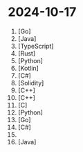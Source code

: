 # 2024-10-17

1. [](https://github.comundefined "🤖 AI Gateway | AI Native API Gateway") [Go]
2. [](https://github.comundefined "《Hello 算法》：动画图解、一键运行的数据结构与算法教程。支持 Python, Java, C++, C, C#, JS, Go, Swift, Rust, Ruby, Kotlin, TS, Dart 代码。简体版和繁体版同步更新，English version ongoing") [Java]
3. [](https://github.comundefined "截屏 离线OCR 搜索翻译 以图搜图 贴图 录屏 万向滚动截屏 屏幕翻译 Screenshot Offline OCR Search Translate Search for picture Paste the picture on the screen Screen recorder Omnidirectional scrolling screenshot Screen translator") [TypeScript]
4. [](https://github.comundefined "🤱🏻 Turn any webpage into a desktop app with Rust. 🤱🏻 利用 Rust 轻松构建轻量级多端桌面应用") [Rust]
5. [](https://github.comundefined "Chinese version of CLIP which achieves Chinese cross-modal retrieval and representation generation.") [Python]
6. [](https://github.comundefined "DataBackup for Android 7.0+") [Kotlin]
7. [](https://github.comundefined "Unity3D Client And C# Server Framework") [C#]
8. [](https://github.comundefined "WTF Solidity 极简入门教程，供小白们使用。Now supports English! 官网: https://wtf.academy") [Solidity]
9. [](https://github.comundefined "MiniOB is a compact database that assists developers in understanding the fundamental workings of a database.") [C++]
10. [](https://github.comundefined "《明日方舟》小助手，全日常一键长草！| A one-click tool for the daily tasks of Arknights, supporting all clients.") [C++]
11. [](https://github.comundefined "eBPF Developer Tutorial: Learning eBPF Step by Step with Examples, from Getting Started to In-Depth Topics") [C]
12. [](https://github.comundefined "OCR software, free and offline. 开源、免费的离线OCR软件。支持截屏/批量导入图片，PDF文档识别，排除水印/页眉页脚，扫描/生成二维码。内置多国语言库。") [Python]
13. [](https://github.comundefined "一款内网综合扫描工具，方便一键自动化、全方位漏扫扫描。") [Go]
14. [](https://github.comundefined "一个利用摸鱼时间背单词的软件。") [C#]
15. [](https://github.comundefined "冴羽写博客的地方，预计写四个系列：JavaScript深入系列、JavaScript专题系列、ES6系列、React系列。") 
16. [](https://github.comundefined "🔥 官方推荐 🔥 RuoYi-Vue 全新 Pro 版本，优化重构所有功能。基于 Spring Boot + MyBatis Plus + Vue & Element 实现的后台管理系统 + 微信小程序，支持 RBAC 动态权限、数据权限、SaaS 多租户、Flowable 工作流、三方登录、支付、短信、商城、CRM、ERP、AI 大模型等功能。你的 ⭐️ Star ⭐️，是作者生发的动力！") [Java]

